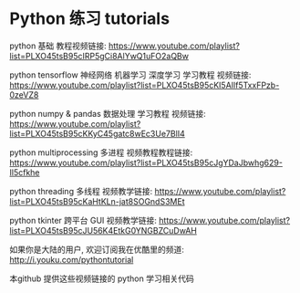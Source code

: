 # Python 练习 tutorials

python 基础 教程视频链接:
https://www.youtube.com/playlist?list=PLXO45tsB95cIRP5gCi8AlYwQ1uFO2aQBw

python tensorflow 神经网络 机器学习 深度学习 学习教程 视频链接:
https://www.youtube.com/playlist?list=PLXO45tsB95cKI5AIlf5TxxFPzb-0zeVZ8

python numpy & pandas 数据处理 学习教程 视频链接:
https://www.youtube.com/playlist?list=PLXO45tsB95cKKyC45gatc8wEc3Ue7BlI4

python multiprocessing 多进程 视频教程教程链接:
https://www.youtube.com/playlist?list=PLXO45tsB95cJgYDaJbwhg629-Il5cfkhe

python threading 多线程 视频教学链接:
https://www.youtube.com/playlist?list=PLXO45tsB95cKaHtKLn-jat8SOGndS3MEt

python tkinter 跨平台 GUI 视频教学链接:
https://www.youtube.com/playlist?list=PLXO45tsB95cJU56K4EtkG0YNGBZCuDwAH

如果你是大陆的用户, 欢迎订阅我在优酷里的频道:
http://i.youku.com/pythontutorial

本github 提供这些视频链接的 python 学习相关代码
